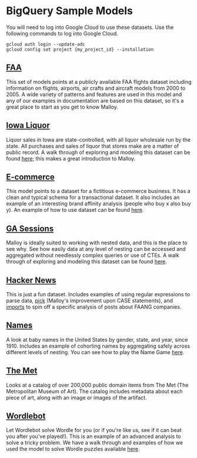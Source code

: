 # BigQuery Sample Models

You will need to log into Google Cloud to use these datasets.  Use the following
commands to log into Google Cloud.

```
gcloud auth login --update-adc
gcloud config set project {my_project_id} --installation
```

## [FAA](faa)

This set of models points at a publicly available FAA flights dataset including information on flights, airports, air crafts and aircraft models from 2000 to 2005. A wide variety of patterns and features are used in this model and any of our examples in documentation are based on this dataset, so it's a great place to start as you get to know Malloy.

## [Iowa Liquor](iowa)

Liquor sales in Iowa are state-controlled, with all liquor wholesale run by the state. All purchases and sales of liquor that stores make are a matter of public record. A walk through of exploring and modeling this dataset can be found [here](https://malloydata.github.io/documentation/examples/iowa/iowa.html); this makes a great introduction to Malloy.

## [E-commerce](ecommerce)

This model points to a dataset for a fictitious e-commerce business. It has a  clean and typical schema for a transactional dataset. It also includes an example of an interesting brand affinity analysis (people who buy x also buy y). An example of how to use dataset can be found [here](https://malloydata.github.io/documentation/examples/ecommerce.html).

## [GA Sessions](gs_sessions)

Malloy is ideally suited to working with nested data, and this is the place to see why. See how easily data at any level of nesting can be accessed and aggregated without needlessly complex queries or use of CTEs. A walk through of exploring and modeling this dataset can be found [here](https://malloydata.github.io/documentation/examples/ga_sessions.html).

## [Hacker News](hackernews)

This is just a fun dataset. Includes examples of using regular expressions to parse data, [pick](https://malloydata.github.io/documentation/language/expressions#pick-expressions) (Malloy's improvement upon CASE statements), and [imports](https://malloydata.github.io/documentation/language/imports.html) to spin off a specific analysis of posts about FAANG companies.

## [Names](names)

A look at baby names in the United States by gender, state, and year, since 1910. Includes an example of cohorting names by aggregating safely across different levels of nesting. You can see how to play the Name Game [here](https://malloydata.github.io/documentation/examples/names.html).

## [The Met](the_met)

Looks at a catalog of over 200,000 public domain items from The Met (The Metropolitan Museum of Art). The catalog includes metadata about each piece of art, along with an image or images of the artifact.

## [Wordlebot](wordle)

Let Wordlebot solve Wordle for you (or if you're like us, see if it can beat you after you've played!). This is an example of an advanced analysis to solve a tricky problem. We have a walk through and examples of how we used the model to solve Wordle puzzles available [here](https://malloydata.github.io/documentation/examples/wordle/wordle.html).
